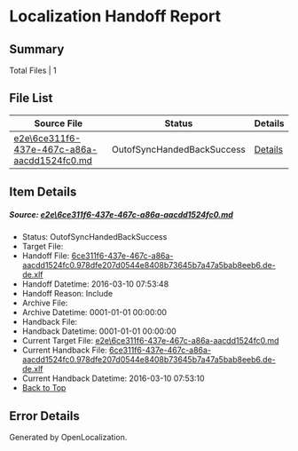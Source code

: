 # <a name='report-top'></a> Localization Handoff Report

## Summary
 Total Files | 1

## File List
 Source File | Status | Details 
 ----------- | ------ | ------- 
 [e2e\6ce311f6-437e-467c-a86a-aacdd1524fc0.md](https://github.com/OpenLocalizationTest/oltest/blob/6536c84c1204a305d3dade1a1dbde68e8ba62051/e2e/6ce311f6-437e-467c-a86a-aacdd1524fc0.md) | OutofSyncHandedBackSuccess | [Details](#505a86edf8494e0e7d84ac758021be9e82554f1f2)

## Item Details
##### <a name='505a86edf8494e0e7d84ac758021be9e82554f1f2'></a> Source: [e2e\6ce311f6-437e-467c-a86a-aacdd1524fc0.md](https://github.com/OpenLocalizationTest/oltest/blob/6536c84c1204a305d3dade1a1dbde68e8ba62051/e2e/6ce311f6-437e-467c-a86a-aacdd1524fc0.md)
* Status: OutofSyncHandedBackSuccess
* Target File: 
* Handoff File: [6ce311f6-437e-467c-a86a-aacdd1524fc0.978dfe207d0544e8408b73645b7a47a5bab8eeb6.de-de.xlf](https://github.com/OpenLocalizationTestOrg/olhandoff/blob/9a8e862dced170808ddaa4cbd7a89ba57f4f7fa6/ol-handoff/OpenLocalizationTestOrg/oltest.de-de/xinjiang/ht/6ce311f6-437e-467c-a86a-aacdd1524fc0.978dfe207d0544e8408b73645b7a47a5bab8eeb6.de-de.xlf)
* Handoff Datetime: 2016-03-10 07:53:48
* Handoff Reason: Include
* Archive File: 
* Archive Datetime: 0001-01-01 00:00:00
* Handback File: 
* Handback Datetime: 0001-01-01 00:00:00
* Current Target File: [e2e\6ce311f6-437e-467c-a86a-aacdd1524fc0.md](https://github.com/OpenLocalizationTestOrg/oltest.de-de/blob/7505d9c8ca625cbd1d86ed0c8247dc23cf51986f/e2e/6ce311f6-437e-467c-a86a-aacdd1524fc0.md)
* Current Handback File: [6ce311f6-437e-467c-a86a-aacdd1524fc0.978dfe207d0544e8408b73645b7a47a5bab8eeb6.de-de.xlf](https://github.com/OpenLocalizationTestOrg/olhandback/blob/1343275eeec618b930756ad5414b684bf8f8af94/ol-handback/OpenLocalizationTestOrg/oltest.de-de/xinjiang/ht/6ce311f6-437e-467c-a86a-aacdd1524fc0.978dfe207d0544e8408b73645b7a47a5bab8eeb6.de-de.xlf)
* Current Handback Datetime: 2016-03-10 07:53:10
* [Back to Top](#report-top)


## Error Details

Generated by OpenLocalization.
